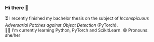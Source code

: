 ### Hi there 👋

⏳ I recently finished my bachelor thesis on the subject of *Inconspicuous Adversarial Patches against Object Detection* (PyTorch).  
🏃‍♀️ I'm currently learning Python, PyTorch and ScikitLearn.
😄 Pronouns: she/her

<!--
**codaubianca/codaubianca** is a ✨ _special_ ✨ repository because its `README.md` (this file) appears on your GitHub profile.

Here are some ideas to get you started:

- 🔭 I’m currently working on ...
- 🌱 I’m currently learning ...
- 👯 I’m looking to collaborate on ...
- 🤔 I’m looking for help with ...
- 💬 Ask me about ...
- 📫 How to reach me: ...
- 😄 Pronouns: ...
- ⚡ Fun fact: ...
-->
